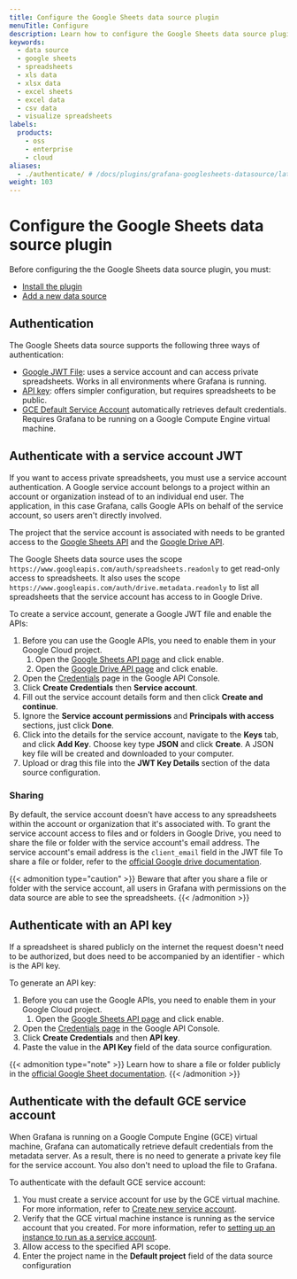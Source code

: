 ```yaml
---
title: Configure the Google Sheets data source plugin
menuTitle: Configure
description: Learn how to configure the Google Sheets data source plugin
keywords:
  - data source
  - google sheets
  - spreadsheets
  - xls data
  - xlsx data
  - excel sheets
  - excel data
  - csv data
  - visualize spreadsheets
labels:
  products:
    - oss
    - enterprise
    - cloud
aliases:
  - ./authenticate/ # /docs/plugins/grafana-googlesheets-datasource/latest/setup/authenticate/
weight: 103
---
```


# Configure the Google Sheets data source plugin

Before configuring the the Google Sheets data source plugin, you must:
- [Install the plugin](https://grafana.com/docs/grafana/latest/administration/plugin-management/#install-a-plugin)
- [Add a new data source](https://grafana.com/docs/grafana/latest/datasources/#add-a-data-source)

## Authentication

The Google Sheets data source supports the following three ways of authentication:

- [Google JWT File](#authenticate-with-a-service-account-jwt): uses a service account and can access private spreadsheets. Works in all environments where Grafana is running. 
- [API key](#authenticate-with-an-api-key): offers simpler configuration, but requires spreadsheets to be public.
- [GCE Default Service Account](#authenticate-with-the-default-gce-service-account) automatically retrieves default credentials. Requires Grafana to be running on a Google Compute Engine virtual machine.

## Authenticate with a service account JWT

If you want to access private spreadsheets, you must use a service account authentication.
A Google service account belongs to a project within an account or organization instead of to an individual end user. The application, in this case Grafana, calls Google APIs on behalf of the service account, so users aren't directly involved.

The project that the service account is associated with needs to be granted access to the [Google Sheets API](https://console.cloud.google.com/apis/library/sheets.googleapis.com?q=sheet) and the [Google Drive API](https://console.cloud.google.com/apis/library/drive.googleapis.com?q=drive).

The Google Sheets data source uses the scope `https://www.googleapis.com/auth/spreadsheets.readonly` to get read-only access to spreadsheets. It also uses the scope `https://www.googleapis.com/auth/drive.metadata.readonly` to list all spreadsheets that the service account has access to in Google Drive.

To create a service account, generate a Google JWT file and enable the APIs:

1. Before you can use the Google APIs, you need to enable them in your Google Cloud project.
   1. Open the [Google Sheets API page](https://console.cloud.google.com/apis/library/sheets.googleapis.com?q=sheet) and click enable.
   1. Open the [Google Drive API page](https://console.cloud.google.com/apis/library/drive.googleapis.com?q=drive) and click enable.
1. Open the [Credentials](https://console.developers.google.com/apis/credentials) page in the Google API Console.
1. Click **Create Credentials** then **Service account**.
1. Fill out the service account details form and then click **Create and continue**.
1. Ignore the **Service account permissions** and **Principals with access** sections, just click **Done**.
1. Click into the details for the service account, navigate to the **Keys** tab, and click **Add Key**. Choose key type **JSON** and click **Create**. A JSON key file will be created and downloaded to your computer.
1. Upload or drag this file into the **JWT Key Details** section of the data source configuration.

### Sharing

By default, the service account doesn't have access to any spreadsheets within the account or organization that it's associated with.
To grant the service account access to files and or folders in Google Drive, you need to share the file or folder with the service account's email address.
The service account's email address is the `client_email` field in the JWT file
To share a file or folder, refer to the [official Google drive documentation](https://support.google.com/drive/answer/2494822?co=GENIE.Platform%3DDesktop&hl=en#share_publicly).

{{< admonition type="caution" >}}
Beware that after you share a file or folder with the service account, all users in Grafana with permissions on the data source are able to see the spreadsheets.
{{< /admonition >}}

## Authenticate with an API key

If a spreadsheet is shared publicly on the internet the request doesn't need to be authorized, but does need to be accompanied by an identifier - which is the API key.

To generate an API key:

1. Before you can use the Google APIs, you need to enable them in your Google Cloud project.
   1. Open the [Google Sheets API page](https://console.cloud.google.com/apis/library/sheets.googleapis.com?q=sheet) and click enable.
1. Open the [Credentials page](https://console.developers.google.com/apis/credentials) in the Google API Console.
1. Click **Create Credentials** and then **API key**.
1. Paste the value in the **API Key** field of the data source configuration.

{{< admonition type="note" >}}
Learn how to share a file or folder publicly in the [official Google Sheet documentation](https://support.google.com/a/users/answer/13309904#sheets_share_link).
{{< /admonition >}}

## Authenticate with the default GCE service account

When Grafana is running on a Google Compute Engine (GCE) virtual machine, Grafana can automatically retrieve default credentials from the metadata server.
As a result, there is no need to generate a private key file for the service account.
You also don't need to upload the file to Grafana.

To authenticate with the default GCE service account:

1. You must create a service account for use by the GCE virtual machine.
   For more information, refer to [Create new service account](https://cloud.google.com/compute/docs/access/create-enable-service-accounts-for-instances#createanewserviceaccount).
1. Verify that the GCE virtual machine instance is running as the service account that you created.
   For more information, refer to [setting up an instance to run as a service account](https://cloud.google.com/compute/docs/access/create-enable-service-accounts-for-instances#using).
1. Allow access to the specified API scope.
1. Enter the project name in the **Default project** field of the data source configuration